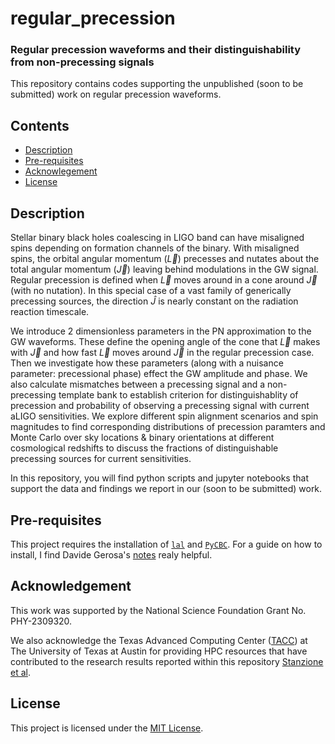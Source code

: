 # regular_precession

### Regular precession waveforms and their distinguishability from non-precessing signals

This repository contains codes supporting the unpublished (soon to be submitted) work on regular precession waveforms.

## Contents

- [Description](#description)
- [Pre-requisites](#pre-requisites)
- [Acknowlegement](#acknowledgement)
- [License](#license)


## Description

Stellar binary black holes coalescing in LIGO band can have misaligned spins depending on formation channels of the binary. With misaligned spins, the orbital angular momentum ($\vec{L}$) precesses and nutates about the total angular momentum ($\vec{J}$) leaving behind modulations in the GW signal. Regular precession is defined when $\vec{L}$ moves around in a cone around $\vec{J}$ (with no nutation). In this special case of a vast family of generically precessing sources, the direction $\hat{J}$ is nearly constant on the radiation reaction timescale.

We introduce 2 dimensionless parameters in the PN approximation to the GW waveforms. These define the opening angle of the cone that $\vec{L}$ makes with $\vec{J}$ and how fast $\vec{L}$ moves around $\vec{J}$ in the regular precession case. Then we investigate how these parameters (along with a nuisance parameter: precessional phase) effect the GW amplitude and phase. We also calculate mismatches between a precessing signal and a non-precessing template bank to establish criterion for distinguishablity of precession and probability of observing a precessing signal with current aLIGO sensitivities. We explore different spin alignment scenarios and spin magnitudes to find corresponding distributions of precession paramters and Monte Carlo over sky locations & binary orientations at different cosmological redshifts to discuss the fractions of distinguishable precessing sources for current sensitivities.

In this repository, you will find python scripts and jupyter notebooks that support the data and findings we report in our (soon to be submitted) work.


## Pre-requisites
This project requires the installation of [`lal`](https://pypi.org/project/lalsuite/) and [`PyCBC`](https://pycbc.org). For a guide on how to install, I find Davide Gerosa's [notes](https://davidegerosa.com/installlal/) realy helpful. 

## Acknowledgement

This work was supported by the National Science Foundation Grant No. PHY-2309320. 

We also acknowledge the Texas Advanced Computing Center ([TACC](http://www.tacc.utexas.edu)) at The University of Texas at Austin for providing HPC resources that have contributed to the research results reported within this repository [Stanzione et al](https://doi.org/10.1145/3093338.3093385).


## License

This project is licensed under the [MIT License](LICENSE).